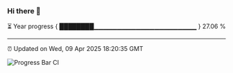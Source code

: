 ### Hi there 👋

⏳ Year progress { ████████▁▁▁▁▁▁▁▁▁▁▁▁▁▁▁▁▁▁▁▁▁▁ } 27.06 %

---

⏰ Updated on Wed, 09 Apr 2025 18:20:35 GMT

![Progress Bar CI](https://github.com/liununu/liununu/workflows/Progress%20Bar%20CI/badge.svg)
